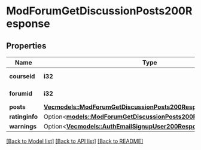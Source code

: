 # ModForumGetDiscussionPosts200Response

## Properties

Name | Type | Description | Notes
------------ | ------------- | ------------- | -------------
**courseid** | **i32** | The forum course id | [default to null]
**forumid** | **i32** | The forum id | [default to null]
**posts** | [**Vec<models::ModForumGetDiscussionPosts200ResponsePostsInner>**](mod_forum_get_discussion_posts_200_response_posts_inner.md) |  | 
**ratinginfo** | Option<[**models::ModForumGetDiscussionPosts200ResponseRatinginfo**](mod_forum_get_discussion_posts_200_response_ratinginfo.md)> |  | [optional]
**warnings** | Option<[**Vec<models::AuthEmailSignupUser200ResponseWarningsInner>**](auth_email_signup_user_200_response_warnings_inner.md)> |  | [optional]

[[Back to Model list]](../README.md#documentation-for-models) [[Back to API list]](../README.md#documentation-for-api-endpoints) [[Back to README]](../README.md)


